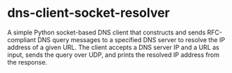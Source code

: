 # dns-client-socket-resolver
A simple Python socket-based DNS client that constructs and sends RFC-compliant DNS query messages to a specified DNS server to resolve the IP address of a given URL. The client accepts a DNS server IP and a URL as input, sends the query over UDP, and prints the resolved IP address from the response.
